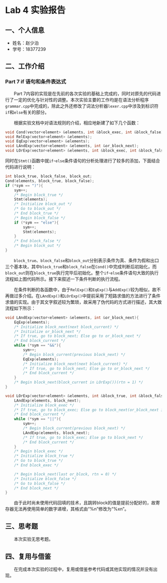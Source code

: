 # Lab 4 实验报告

## 一、个人信息

- 姓名：赵少泊
- 学号：18377239

## 二、工作介绍

### Part 7 if 语句和条件表达式

&emsp;&emsp;Part 7内容的实现是在先前的各次实验的基础上完成的，同时对原先的代码进行了一定的优化与针对性的调整。本次实验主要的工作均是在语法分析程序`grammar.cpp`中完成的，除此之外还修改了词法分析器`lexer.cpp`中涉及到标识符`if`和`else`有关的部分。

&emsp;&emsp;根据实验文档中对语法规则的介绍，相应地新建了如下几个函数：

```cpp
void Cond(vector<element> &elements, int &block_exec, int &block_false);
void RelExp(vector<element> &elements);
void EqExp(vector<element> &elements);
void LAndExp(vector<element> &elements, int &or_block_next);
void LOrExp(vector<element> &elements, int &block_exec, int &block_false);
```

同时在`Stmt()`函数中就`if`-`else`条件语句的分析处理进行了较多的添加，下面结合代码进行说明：

```cpp
int block_true, block_false, block_out;
Cond(elements, block_true, block_false);
if (*sym == ")"){
    sym++;
    /* Begin block_true */
    Stmt(elements);
    /* Initialize block_out */
    /* Go to block_out */
    /* End block_true */
    /* Begin block_false */
    if (*sym == "else"){
        sym++;
        Stmt(elements);
    }
    /* End block_false */
    /* Begin block_out */
}
```

&emsp;&emsp;`block_true`、`block_false`和`block_out`分别表示条件为真、条件为假和出口三个基本块，其中`block_true`和`block_false`在`Cond()`中完成判断后初始化，而`block_out`则在`block_true`执行完毕后初始化。整个`if`-`else`条件语句大致的执行流程如上图代码所示。接下来叙述一下条件判断的执行流程。

&emsp;&emsp;在条件判断的各函数中，由于`RelExp()`和`EqExp()`与`AddExp()`较为相似，故不再做过多介绍。在`LAndExp()`和`LOrExp()`中提前采用了短路求值的方法进行了条件求值的实现。由于其文字叙述较为繁琐，故采用了伪代码的方式进行描述，其大致流程如下所示：

```cpp
void LAndExp(vector<element> &elements, int &or_block_next){
    EqExp(elements);
    /* Initialize block_next(next block_current) */
    /* Initialize or_block_next */
    /* If true, go to block_next; Else go to or_block_next */
    /* End block_current */
    while (*sym == "&&"){
        sym++;
        /* Begin block_current(previous block_next) */
        EqExp(elements);
        /* Initialize block_next(next block_current) */
        /* If true, go to block_next; Else go to or_block_next */
        /* End block_current */
    }
    /* Begin block_next(block_current in LOrExp())(rtn = 1) */
}

void LOrExp(vector<element> &elements, int &block_true, int &block_false){
    LAndExp(elements, block_next);
    /* Initialize block_exec */
    /* If true, go to block_exec; Else go to block_next(or_block_next in LAndExp()) */
    /* End block_current */
    while (*sym == "||"){
        sym++;
        /* Begin block_current(previous block_next) */
        LAndExp(elements, block_next);
        /* If true, go to block_exec; Else go to block_next */
        /* End block_current */
    }
    /* Begin block_exec */
    /* Initialize block_true */
    /* Go to block_true */
    /* End block_exec */

    /* Begin block_next(last or_block, rtn = 0) */
    /* Initialize block_false */
    /* Go to block_false */
    /* End block_next */
}
```

&emsp;&emsp;由于此时尚未使用代码回填的技术，且跳转block的值是提前分配好的，故寄存器无法再使用简单的数字递增，其格式由“%n”修改为“%xn”。

## 三、思考题

&emsp;&emsp;本次实验无思考题。

## 四、复用与借鉴

&emsp;&emsp;在完成本次实验的过程中，复用或借鉴参考代码或其他实现的情况并没有出现。
